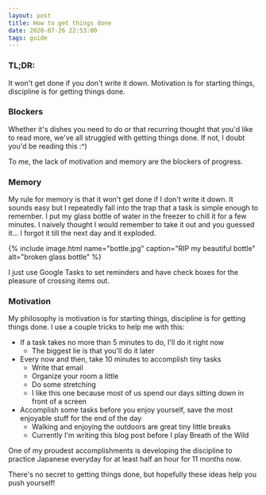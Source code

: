```yaml
---
layout: post
title: How to get things done
date: 2020-07-26 22:53:00
tags: guide
---
```


### TL;DR:

It won't get done if you don't write it down. Motivation is for starting things, discipline is for getting things done.

### Blockers

Whether it's dishes you need to do or that recurring thought that you'd like to read more, we've all struggled with getting things done. If not, I doubt you'd be reading this  :^)

To me, the lack of motivation and memory are the blockers of progress.

### Memory

My rule for memory is that it won't get done if I don't write it down. It sounds easy but I repeatedly fall into the trap that a task is simple enough to remember. I put my glass bottle of water in the freezer to chill it for a few minutes. I naively thought I would remember to take it out and you guessed it... I forgot it till the next day and it exploded. 

{% include image.html name="bottle.jpg" caption="RIP my beautiful bottle" alt="broken glass bottle" %}

I just use Google Tasks to set reminders and have check boxes for the pleasure of crossing items out.

### Motivation

My philosophy is motivation is for starting things, discipline is for getting things done. I use a couple tricks to help me with this:

- If a task takes no more than 5 minutes to do, I'll do it right now
    - The biggest lie is that you'll do it later
- Every now and then, take 10 minutes to accomplish tiny tasks
    - Write that email
    - Organize your room a little
    - Do some stretching
    - I like this one because most of us spend our days sitting down in front of a screen
- Accomplish some tasks before you enjoy yourself, save the most enjoyable stuff for the end of the day
    - Walking and enjoying the outdoors are great tiny little breaks
    - Currently I'm writing this blog post before I play Breath of the Wild

One of my proudest accomplishments is developing the discipline to practice Japanese everyday for at least half an hour for 11 months now.

There's no secret to getting things done, but hopefully these ideas help you push yourself!